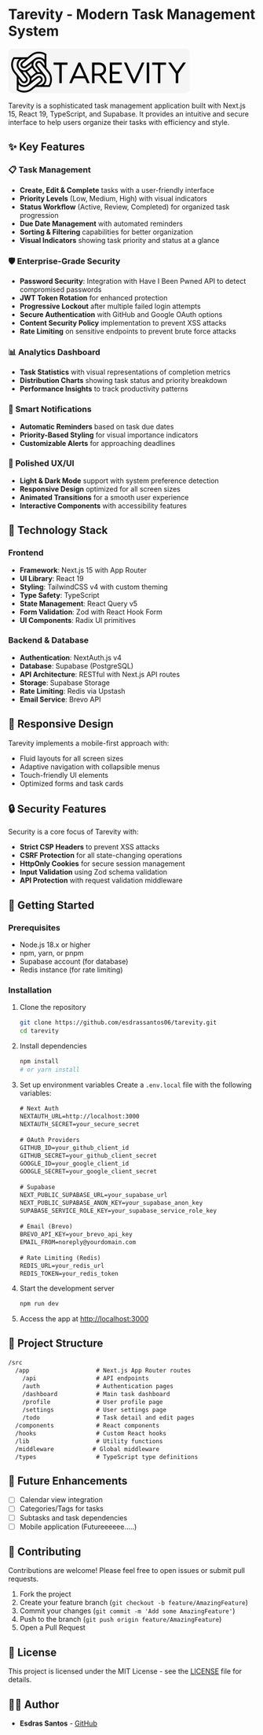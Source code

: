 # Tarevity - Modern Task Management System

![Tarevity Logo](public/logo.png)

Tarevity is a sophisticated task management application built with Next.js 15, React 19, TypeScript, and Supabase. It provides an intuitive and secure interface to help users organize their tasks with efficiency and style.

## ✨ Key Features

### 📋 Task Management

- **Create, Edit & Complete** tasks with a user-friendly interface
- **Priority Levels** (Low, Medium, High) with visual indicators
- **Status Workflow** (Active, Review, Completed) for organized task progression
- **Due Date Management** with automated reminders
- **Sorting & Filtering** capabilities for better organization
- **Visual Indicators** showing task priority and status at a glance

### 🛡️ Enterprise-Grade Security

- **Password Security**: Integration with Have I Been Pwned API to detect compromised passwords
- **JWT Token Rotation** for enhanced protection
- **Progressive Lockout** after multiple failed login attempts
- **Secure Authentication** with GitHub and Google OAuth options
- **Content Security Policy** implementation to prevent XSS attacks
- **Rate Limiting** on sensitive endpoints to prevent brute force attacks

### 📊 Analytics Dashboard

- **Task Statistics** with visual representations of completion metrics
- **Distribution Charts** showing task status and priority breakdown
- **Performance Insights** to track productivity patterns

### 🔔 Smart Notifications

- **Automatic Reminders** based on task due dates
- **Priority-Based Styling** for visual importance indicators
- **Customizable Alerts** for approaching deadlines

### 🎨 Polished UX/UI

- **Light & Dark Mode** support with system preference detection
- **Responsive Design** optimized for all screen sizes
- **Animated Transitions** for a smooth user experience
- **Interactive Components** with accessibility features

## 🚀 Technology Stack

### Frontend

- **Framework**: Next.js 15 with App Router
- **UI Library**: React 19
- **Styling**: TailwindCSS v4 with custom theming
- **Type Safety**: TypeScript
- **State Management**: React Query v5
- **Form Validation**: Zod with React Hook Form
- **UI Components**: Radix UI primitives

### Backend & Database

- **Authentication**: NextAuth.js v4
- **Database**: Supabase (PostgreSQL)
- **API Architecture**: RESTful with Next.js API routes
- **Storage**: Supabase Storage
- **Rate Limiting**: Redis via Upstash
- **Email Service**: Brevo API

## 📱 Responsive Design

Tarevity implements a mobile-first approach with:

- Fluid layouts for all screen sizes
- Adaptive navigation with collapsible menus
- Touch-friendly UI elements
- Optimized forms and task cards

## 🔒 Security Features

Security is a core focus of Tarevity with:

- **Strict CSP Headers** to prevent XSS attacks
- **CSRF Protection** for all state-changing operations
- **HttpOnly Cookies** for secure session management
- **Input Validation** using Zod schema validation
- **API Protection** with request validation middleware

## 🚀 Getting Started

### Prerequisites

- Node.js 18.x or higher
- npm, yarn, or pnpm
- Supabase account (for database)
- Redis instance (for rate limiting)

### Installation

1. Clone the repository

   ```bash
   git clone https://github.com/esdrassantos06/tarevity.git
   cd tarevity
   ```

2. Install dependencies

   ```bash
   npm install
   # or yarn install
   ```

3. Set up environment variables
   Create a `.env.local` file with the following variables:

   ```env
   # Next Auth
   NEXTAUTH_URL=http://localhost:3000
   NEXTAUTH_SECRET=your_secure_secret

   # OAuth Providers
   GITHUB_ID=your_github_client_id
   GITHUB_SECRET=your_github_client_secret
   GOOGLE_ID=your_google_client_id
   GOOGLE_SECRET=your_google_client_secret

   # Supabase
   NEXT_PUBLIC_SUPABASE_URL=your_supabase_url
   NEXT_PUBLIC_SUPABASE_ANON_KEY=your_supabase_anon_key
   SUPABASE_SERVICE_ROLE_KEY=your_supabase_service_role_key

   # Email (Brevo)
   BREVO_API_KEY=your_brevo_api_key
   EMAIL_FROM=noreply@yourdomain.com

   # Rate Limiting (Redis)
   REDIS_URL=your_redis_url
   REDIS_TOKEN=your_redis_token
   ```

4. Start the development server

   ```bash
   npm run dev
   ```

5. Access the app at [http://localhost:3000](http://localhost:3000)

## 📁 Project Structure

```
/src
  /app                   # Next.js App Router routes
    /api                 # API endpoints
    /auth                # Authentication pages
    /dashboard           # Main task dashboard
    /profile             # User profile page
    /settings            # User settings page
    /todo                # Task detail and edit pages
  /components            # React components
  /hooks                 # Custom React hooks
  /lib                   # Utility functions
  /middleware           # Global middleware
  /types                 # TypeScript type definitions
```

## 🔮 Future Enhancements

- [ ] Calendar view integration
- [ ] Categories/Tags for tasks
- [ ] Subtasks and task dependencies
- [ ] Mobile application (Futureeeeee.....)

## 🤝 Contributing

Contributions are welcome! Please feel free to open issues or submit pull requests.

1. Fork the project
2. Create your feature branch (`git checkout -b feature/AmazingFeature`)
3. Commit your changes (`git commit -m 'Add some AmazingFeature'`)
4. Push to the branch (`git push origin feature/AmazingFeature`)
5. Open a Pull Request

## 📄 License

This project is licensed under the MIT License - see the [LICENSE](LICENSE) file for details.

## 👨‍💻 Author

- **Esdras Santos** - [GitHub](https://github.com/esdrassantos06)
